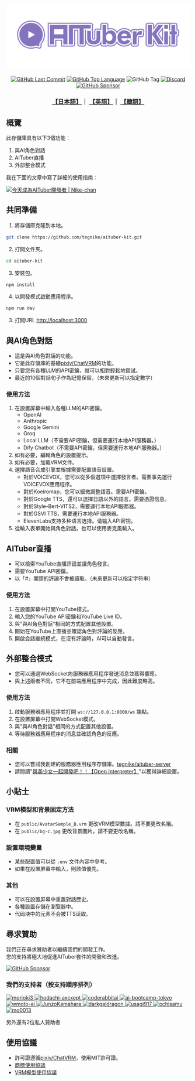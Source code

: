 <h1 align="center">
  <img style="max-width: 100%;" src="./logo.png">
</h1>

<p align="center">
   <a href="https://github.com/tegnike/aituber-kit"><img alt="GitHub Last Commit" src="https://img.shields.io/github/last-commit/tegnike/aituber-kit"></a>
   <a href="https://github.com/tegnike/aituber-kit"><img alt="GitHub Top Language" src="https://img.shields.io/github/languages/top/tegnike/aituber-kit"></a>
   <img alt="GitHub Tag" src="https://img.shields.io/github/v/tag/tegnike/aituber-kit?sort=semver&color=orange">
   <a href="https://discord.gg/T96PTvrs"><img alt="Discord" src="https://img.shields.io/badge/Discord-AITuberKit-7289DA?logo=discord&style=flat&logoColor=white"/></a>
   <a href="https://github.com/sponsors/tegnike"><img alt="GitHub Sponsor" src="https://img.shields.io/badge/Sponsor-GitHub-ea4aaa?style=flat&logo=github"/></a>
</p>

<h3 align="center">
   <a href="../README.md">【日本語】</a>｜
   <a href="./README_en.md">【英語】</a>｜
   <a href="./README_ko.md">【韓語】</a>
</h3>

## 概覽

此存儲庫具有以下3個功能：

1. 與AI角色對話
2. AITuber直播
3. 外部整合模式

我在下面的文章中寫了詳細的使用指南：

[![今天成為AITuber開發者 | Nike-chan](https://github.com/tegnike/aituber-kit/assets/35606144/a958f505-72f9-4665-ab6c-b57b692bb166)](https://note.com/nike_cha_n/n/ne98acb25e00f)

## 共同準備

1. 將存儲庫克隆到本地。

```bash
git clone https://github.com/tegnike/aituber-kit.git
```

2. 打開文件夾。

```bash
cd aituber-kit
```

3. 安裝包。

```bash
npm install
```

4. 以開發模式啟動應用程序。

```bash
npm run dev
```

3. 打開URL [http://localhost:3000](http://localhost:3000)

## 與AI角色對話

- 這是與AI角色對話的功能。
- 它是此存儲庫的基礎[pixiv/ChatVRM](https://github.com/pixiv/ChatVRM)的功能。
- 只要您有各種LLM的API密鑰，就可以相對輕鬆地嘗試。
- 最近的10個對話句子作為記憶保留。（未來更新可以指定數字）

### 使用方法

1. 在設置屏幕中輸入各種LLM的API密鑰。
   - OpenAI
   - Anthropic
   - Google Gemini
   - Groq
   - Local LLM（不需要API密鑰，但需要運行本地API服務器。）
   - Dify Chatbot（不需要API密鑰，但需要運行本地API服務器。）
2. 如有必要，編輯角色的設置提示。
3. 如有必要，加載VRM文件。
4. 選擇語音合成引擎並根據需要配置語音設置。
   - 對於VOICEVOX，您可以從多個選項中選擇發言者。需要事先運行VOICEVOX應用程序。
   - 對於Koeiromap，您可以細微調整語音。需要API密鑰。
   - 對於Google TTS，還可以選擇日語以外的語言。需要憑證信息。
   - 對於Style-Bert-VITS2，需要運行本地API服務器。
   - 對於GSVI TTS，需要運行本地API服務器。
   - ElevenLabs支持多种语言选择。请输入API密钥。
5. 從輸入表單開始與角色對話。也可以使用麥克風輸入。

## AITuber直播

- 可以檢索YouTube直播評論並讓角色發言。
- 需要YouTube API密鑰。
- 以「#」開頭的評論不會被讀取。（未來更新可以指定字符串）

### 使用方法

1. 在設置屏幕中打開YouTube模式。
2. 輸入您的YouTube API密鑰和YouTube Live ID。
3. 與"與AI角色對話"相同的方式配置其他設置。
4. 開始在YouTube上直播並確認角色對評論的反應。
5. 開啟会話継続模式，在沒有評論時，AI可以自動發言。

## 外部整合模式

- 您可以通過WebSocket向服務器應用程序發送消息並獲得響應。
- 與上述兩者不同，它不在前端應用程序中完成，因此難度略高。

### 使用方法

1. 啟動服務器應用程序並打開 `ws://127.0.0.1:8000/ws` 端點。
2. 在設置屏幕中打開WebSocket模式。
3. 與"與AI角色對話"相同的方式配置其他設置。
4. 等待服務器應用程序的消息並確認角色的反應。

### 相關

- 您可以嘗試我創建的服務器應用程序存儲庫。[tegnike/aituber-server](https://github.com/tegnike/aituber-server)
- 請閱讀"[與美少女一起開發吧！！【Open Interpreter】](https://note.com/nike_cha_n/n/nabcfeb7aaf3f)"以獲得詳細設置。

## 小貼士

### VRM模型和背景固定方法

- 在 `public/AvatarSample_B.vrm` 更改VRM模型數據。請不要更改名稱。
- 在 `public/bg-c.jpg` 更改背景圖片。請不要更改名稱。

### 設置環境變量

- 某些配置值可以從 `.env` 文件內容中參考。
- 如果在設置屏幕中輸入，則該值優先。

### 其他

- 可以在設置屏幕中重置對話歷史。
- 各種設置存儲在瀏覽器中。
- 代码块中的元素不会被TTS读取。

## 尋求贊助

我們正在尋求贊助者以繼續我們的開發工作。<br>
您的支持將極大地促進AITuber套件的開發和改進。

[![GitHub Sponsor](https://img.shields.io/badge/Sponsor-GitHub-ea4aaa?style=for-the-badge&logo=github)](https://github.com/sponsors/tegnike)

### 我們的支持者（按支持順序排列）

<p>
  <a href="https://github.com/morioki3" title="morioki3">
    <img src="https://github.com/morioki3.png" width="40" height="40" alt="morioki3">
  </a>
  <a href="https://github.com/hodachi-axcxept" title="hodachi-axcxept">
    <img src="https://github.com/hodachi-axcxept.png" width="40" height="40" alt="hodachi-axcxept">
  </a>
  <a href="https://github.com/coderabbitai" title="coderabbitai">
    <img src="https://github.com/coderabbitai.png" width="40" height="40" alt="coderabbitai">
  </a>
  <a href="https://github.com/ai-bootcamp-tokyo" title="ai-bootcamp-tokyo">
    <img src="https://github.com/ai-bootcamp-tokyo.png" width="40" height="40" alt="ai-bootcamp-tokyo">
  </a>
  <a href="https://github.com/wmoto-ai" title="wmoto-ai">
    <img src="https://github.com/wmoto-ai.png" width="40" height="40" alt="wmoto-ai">
  </a>
  <a href="https://github.com/JunzoKamahara" title="JunzoKamahara">
    <img src="https://github.com/JunzoKamahara.png" width="40" height="40" alt="JunzoKamahara">
  </a>
  <a href="https://github.com/darkgaldragon" title="darkgaldragon">
    <img src="https://github.com/darkgaldragon.png" width="40" height="40" alt="darkgaldragon">
  </a>
  <a href="https://github.com/usagi917" title="usagi917">
    <img src="https://github.com/usagi917.png" width="40" height="40" alt="usagi917">
  </a>
  <a href="https://github.com/ochisamu" title="ochisamu">
    <img src="https://github.com/ochisamu.png" width="40" height="40" alt="ochisamu">
  </a>
  <a href="https://github.com/mo0013" title="mo0013">
    <img src="https://github.com/mo0013.png" width="40" height="40" alt="mo0013">
  </a>
</p>

另外還有2位私人贊助者

## 使用協議

- 許可證遵循[pixiv/ChatVRM](https://github.com/pixiv/ChatVRM)，使用MIT許可證。
- [商標使用協議](./logo_licence_zh.md)
- [VRM模型使用協議](./vrm_licence_zh.md)
